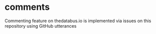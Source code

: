 # comments
Commenting feature on thedatabus.io is implemented via issues on this repository using GitHub utterances
